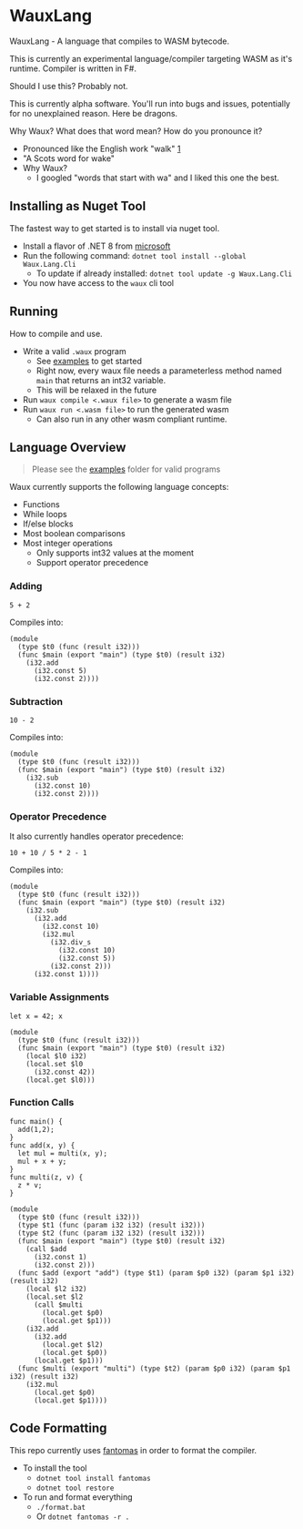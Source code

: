 # WauxLang

WauxLang - A language that compiles to WASM bytecode.

This is currently an experimental language/compiler targeting WASM as it's runtime. Compiler is written in F#.

Should I use this? Probably not.

This is currently alpha software. You'll run into bugs and issues, potentially for no unexplained reason. Here be dragons.

Why Waux? What does that word mean? How do you pronounce it?
  * Pronounced like the English work "walk" [1](https://www.collinsdictionary.com/us/dictionary/english/wauk)
  * "A Scots word for wake"
  * Why Waux?
    * I googled "words that start with wa" and I liked this one the best.

## Installing as Nuget Tool

The fastest way to get started is to install via nuget tool.

* Install a flavor of .NET 8 from [microsoft](https://dotnet.microsoft.com/en-us/download)
* Run the following command: `dotnet tool install --global Waux.Lang.Cli`
  * To update if already installed: `dotnet tool update -g Waux.Lang.Cli`
* You now have access to the `waux` cli tool

## Running

How to compile and use.

* Write a valid `.waux` program
  * See [examples](./examples/waux/) to get started
  * Right now, every waux file needs a parameterless method named `main` that returns an int32 variable.
  * This will be relaxed in the future
* Run `waux compile <.waux file>` to generate a wasm file
* Run `waux run <.wasm file>` to run the generated wasm
  * Can also run in any other wasm compliant runtime.

## Language Overview

> Please see the [examples](./examples/waux/) folder for valid programs

Waux currently supports the following language concepts:
* Functions
* While loops
* If/else blocks
* Most boolean comparisons
* Most integer operations
  * Only supports int32 values at the moment
  * Support operator precedence


### Adding

```
5 + 2
```

Compiles into:

```wat
(module
  (type $t0 (func (result i32)))
  (func $main (export "main") (type $t0) (result i32)
    (i32.add
      (i32.const 5)
      (i32.const 2))))
```

### Subtraction

`10 - 2`

Compiles into:

```wat
(module
  (type $t0 (func (result i32)))
  (func $main (export "main") (type $t0) (result i32)
    (i32.sub
      (i32.const 10)
      (i32.const 2))))
```

### Operator Precedence

It also currently handles operator precedence:

`10 + 10 / 5 * 2 - 1`

Compiles into:

```wat
(module
  (type $t0 (func (result i32)))
  (func $main (export "main") (type $t0) (result i32)
    (i32.sub
      (i32.add
        (i32.const 10)
        (i32.mul
          (i32.div_s
            (i32.const 10)
            (i32.const 5))
          (i32.const 2)))
      (i32.const 1))))
```

### Variable Assignments

`let x = 42; x`

```wat
(module
  (type $t0 (func (result i32)))
  (func $main (export "main") (type $t0) (result i32)
    (local $l0 i32)
    (local.set $l0
      (i32.const 42))
    (local.get $l0)))

```

### Function Calls

```
func main() { 
  add(1,2); 
}
func add(x, y) {
  let mul = multi(x, y);
  mul + x + y;
} 
func multi(z, v) {
  z * v; 
}
```

```wat
(module
  (type $t0 (func (result i32)))
  (type $t1 (func (param i32 i32) (result i32)))
  (type $t2 (func (param i32 i32) (result i32)))
  (func $main (export "main") (type $t0) (result i32)
    (call $add
      (i32.const 1)
      (i32.const 2)))
  (func $add (export "add") (type $t1) (param $p0 i32) (param $p1 i32) (result i32)
    (local $l2 i32)
    (local.set $l2
      (call $multi
        (local.get $p0)
        (local.get $p1)))
    (i32.add
      (i32.add
        (local.get $l2)
        (local.get $p0))
      (local.get $p1)))
  (func $multi (export "multi") (type $t2) (param $p0 i32) (param $p1 i32) (result i32)
    (i32.mul
      (local.get $p0)
      (local.get $p1))))
```

## Code Formatting

This repo currently uses [fantomas](https://fsprojects.github.io/fantomas/) in order to format the compiler.

* To install the tool
  * `dotnet tool install fantomas`
  * `dotnet tool restore`
* To run and format everything
  * `./format.bat`
  * Or `dotnet fantomas -r .`